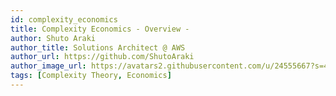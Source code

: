 ```yaml
---
id: complexity_economics
title: Complexity Economics - Overview -
author: Shuto Araki
author_title: Solutions Architect @ AWS
author_url: https://github.com/ShutoAraki
author_image_url: https://avatars2.githubusercontent.com/u/24555667?s=400&u=229ea0bb8cfcd1a59759bcb2526842b593cffe83&v=4
tags: [Complexity Theory, Economics]
---
```


